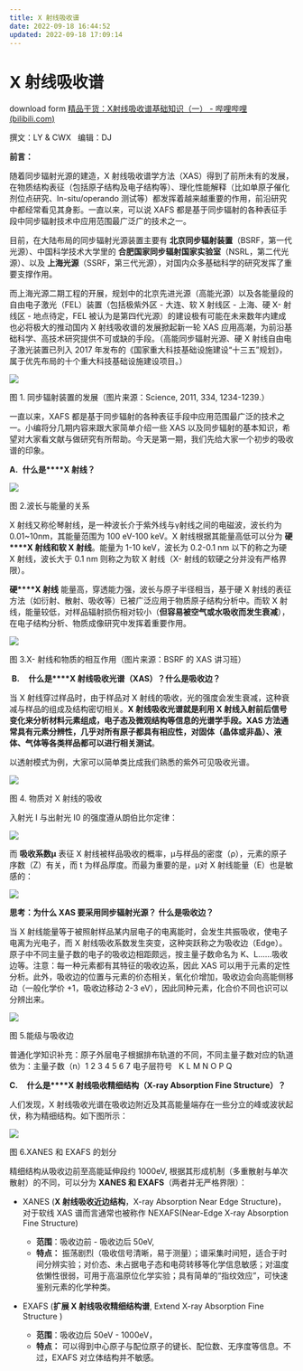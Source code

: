 ```yaml
---
title: X 射线吸收谱
date: 2022-09-18 16:44:52
updated: 2022-09-18 17:09:14
---
```


# X 射线吸收谱

download form [精品干货：X射线吸收谱基础知识（一） - 哔哩哔哩 (bilibili.com)](https://www.bilibili.com/read/cv6701754)

撰文：LY & CWX   编辑：DJ

**前言：**

随着同步辐射光源的建造，X 射线吸收谱学方法（XAS）得到了前所未有的发展，在物质结构表征（包括原子结构及电子结构等）、理化性能解释（比如单原子催化剂位点研究、In-situ/operando 测试等）都发挥着越来越重要的作用，前沿研究中都经常看见其身影。一直以来，可以说 XAFS 都是基于同步辐射的各种表征手段中同步辐射技术中应用范围最广泛广的技术之一。

  

目前，在大陆布局的同步辐射光源装置主要有 **北京同步辐射装置**（BSRF，第一代光源）、中国科学技术大学里的 **合肥国家同步辐射国家实验室**（NSRL，第二代光源）、以及 **上海光源**（SSRF，第三代光源），对国内众多基础科学的研究发挥了重要支撑作用。

  

而上海光源二期工程的开展，规划中的北京先进光源（高能光源）以及各能量段的自由电子激光（FEL）装置（包括极紫外区 - 大连、软 X 射线区 - 上海、硬 X- 射线区 - 地点待定，FEL 被认为是第四代光源）的建设极有可能在未来数年内建成也必将极大的推动国内 X 射线吸收谱的发展掀起新一轮 XAS 应用高潮，为前沿基础科学、高技术研究提供不可或缺的手段。（高能同步辐射光源、硬 X 射线自由电子激光装置已列入 2017 年发布的《国家重大科技基础设施建设“十三五”规划》，属于优先布局的十个重大科技基础设施建设项目。） 

![](assets/923667c21e609865c98457cb3961f2e300d1d96c.jpg@942w_728h_progressive.webp)

图 1. 同步辐射装置的发展（图片来源：Science, 2011, 334, 1234-1239.）

  

一直以来，XAFS 都是基于同步辐射的各种表征手段中应用范围最广泛的技术之一。小编将分几期内容来跟大家简单介绍一些 XAS 以及同步辐射的基本知识，希望对大家看文献与做研究有所帮助。今天是第一期，我们先给大家一个初步的吸收谱的印象。               

**A.**  **什么是****X 射线？**

![](assets/b0412406c9e7fad50e32085f1067e476ddbe7165.jpg@942w_495h_progressive.webp)

图 2.波长与能量的关系

X 射线又称伦琴射线，是一种波长介于紫外线与γ射线之间的电磁波，波长约为 0.01~10nm，其能量范围为 100 eV-100 keV。X 射线根据其能量高低可以分为 **硬****X 射线和软 X 射线**。能量为 1-10 keV，波长为 0.2-0.1 nm 以下的称之为硬 X 射线，波长大于 0.1 nm 则称之为软 X 射线（X- 射线的软硬之分并没有严格界限）。

  

**硬****X 射线** 能量高，穿透能力强，波长与原子半径相当，基于硬 X 射线的表征方法（如衍射、散射、吸收等）已被广泛应用于物质原子结构分析中。而软 X 射线，能量较低，对样品辐射损伤相对较小（**但容易被空气或水吸收而发生衰减**），在电子结构分析、物质成像研究中发挥着重要作用。

![](assets/f0e3a3ee689a10f1fa1db2a25481ad7bc5abbb13.jpg@942w_594h_progressive.webp)

图 3.X- 射线和物质的相互作用（图片来源：BSRF 的 XAS 讲习班）

 **B.**    **什么是****X 射线吸收光谱（XAS）？什么是吸收边？**

当 X 射线穿过样品时，由于样品对 X 射线的吸收，光的强度会发生衰减，这种衰减与样品的组成及结构密切相关。**X 射线吸收光谱就是利用 X 射线入射前后信号变化来分析材料元素组成，电子态及微观结构等信息的光谱学手段。XAS 方法通常具有元素分辨性，几乎对所有原子都具有相应性，对固体（晶体或非晶）、液体、气体等各类样品都可以进行相关测试**。

以透射模式为例，大家可以简单类比成我们熟悉的紫外可见吸收光谱。

![](assets/6e949785968ebd84aea5c65ba3ede31b3e54ab98.png@942w_326h_progressive.webp)

图 4. 物质对 X 射线的吸收

入射光 I 与出射光 I0 的强度遵从朗伯比尔定律： 

![](assets/6e3869e005f5c964c64c6664a9de0a1848edabfe.png@138w_44h_progressive.webp)

而 **吸收系数μ** 表征 X 射线被样品吸收的概率，μ与样品的密度（ρ），元素的原子序数（Z）有关，而 t 为样品厚度。而最为重要的是，μ对 X 射线能量（E）也是敏感的：

![](assets/fde50454befc55a944f0bc36e27f81103f33e25b.jpg@96w_69h_progressive.webp)

**思考：为什么 XAS 要采用同步辐射光源？** **什么是吸收边？**

当 X 射线能量等于被照射样品某内层电子的电离能时，会发生共振吸收，使电子电离为光电子，而 X 射线吸收系数发生突变，这种突跃称之为吸收边（Edge）。原子中不同主量子数的电子的吸收边相距颇远，按主量子数命名为 K、L……吸收边等。注意：每一种元素都有其特征的吸收边系，因此 XAS 可以用于元素的定性分析。此外，吸收边的位置与元素的价态相关，氧化价增加，吸收边会向高能侧移动（一般化学价 +1，吸收边移动 2-3 eV），因此同种元素，化合价不同也识可以分辨出来。

![](assets/2aab2e764c29483336dc4ed86549e710582a9c6a.png@942w_1047h_progressive.webp)

图 5.能级与吸收边

普通化学知识补充：原子外层电子根据排布轨道的不同，不同主量子数对应的轨道依为：主量子数（n）1 2 3 4 5 6 7 电子层符号   K L M N O P Q

  

**C.**    **什么是****X 射线吸收精细结构（X-ray Absorption Fine Structure）？**

人们发现，X 射线吸收光谱在吸收边附近及其高能量端存在一些分立的峰或波状起伏，称为精细结构。如下图所示：

![](assets/fb82fb8edec5b3cc583777287d507f80d74d5e39.jpg@942w_638h_progressive.webp)

图 6.XANES 和 EXAFS 的划分

精细结构从吸收边前至高能延伸段约 1000eV, 根据其形成机制（多重散射与单次散射）的不同，可以分为 **XANES 和 EXAFS**（两者并无严格界限）： 

- XANES (**X 射线吸收近边结构**，X-ray Absorption Near Edge Structure)，对于软线 XAS 谱而言通常也被称作 NEXAFS(Near-Edge X-ray Absorption Fine Structure)
    - **范围**：吸收边前 - 吸收边后 50eV,
    - **特点：** 振荡剧烈（吸收信号清晰，易于测量）；谱采集时间短，适合于时间分辨实验；对价态、未占据电子态和电荷转移等化学信息敏感；对温度依懒性很弱，可用于高温原位化学实验；具有简单的“指纹效应”，可快速鉴别元素的化学种类。
    
- EXAFS (**扩展 X 射线吸收精细结构谱**, Extend X-ray Absorption Fine Structure )
    - **范围**：吸收边后 50eV - 1000eV，
    - **特点：** 可以得到中心原子与配位原子的键长、配位数、无序度等信息。不过，EXAFS 对立体结构并不敏感。
        
